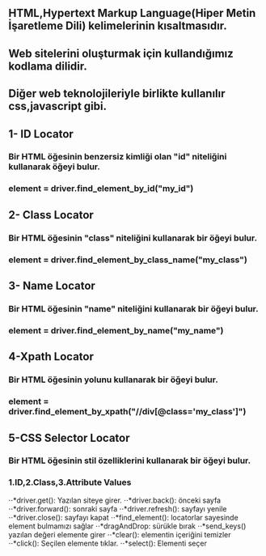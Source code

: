 

## HTML,Hypertext Markup Language(Hiper Metin İşaretleme Dili) kelimelerinin kısaltmasıdır.
## Web sitelerini oluşturmak için kullandığımız kodlama dilidir.
## Diğer web teknolojileriyle birlikte kullanılır css,javascript gibi.



## 1- ID Locator
### Bir HTML öğesinin benzersiz kimliği olan "id" niteliğini kullanarak öğeyi bulur.
### element = driver.find_element_by_id("my_id")

## 2- Class Locator 
### Bir HTML öğesinin "class" niteliğini kullanarak bir öğeyi bulur.
### element = driver.find_element_by_class_name("my_class")

## 3- Name Locator
### Bir HTML öğesinin "name" niteliğini kullanarak bir öğeyi bulur.
### element = driver.find_element_by_name("my_name")

## 4-Xpath Locator 
### Bir HTML öğesinin yolunu kullanarak bir öğeyi bulur.
### element = driver.find_element_by_xpath("//div[@class='my_class']")

## 5-CSS Selector Locator 
### Bir HTML öğesinin stil özelliklerini kullanarak bir öğeyi bulur.
### 1.ID,2.Class,3.Attribute Values


⋅⋅*driver.get(): Yazılan siteye girer.
⋅⋅*driver.back(): önceki sayfa
⋅⋅*driver.forward(): sonraki sayfa
⋅⋅*driver.refresh(): sayfayı yenile
⋅⋅*driver.close(): sayfayı kapat
⋅⋅*find_element(): locatorlar sayesinde element bulmamızı sağlar
⋅⋅*dragAndDrop: sürükle bırak
⋅⋅*send_keys() yazılan değeri elemente girer
⋅⋅*clear(): elementin içeriğini temizler
⋅⋅*click(): Seçilen elemente tıklar.
⋅⋅*select(): Elementi seçer
